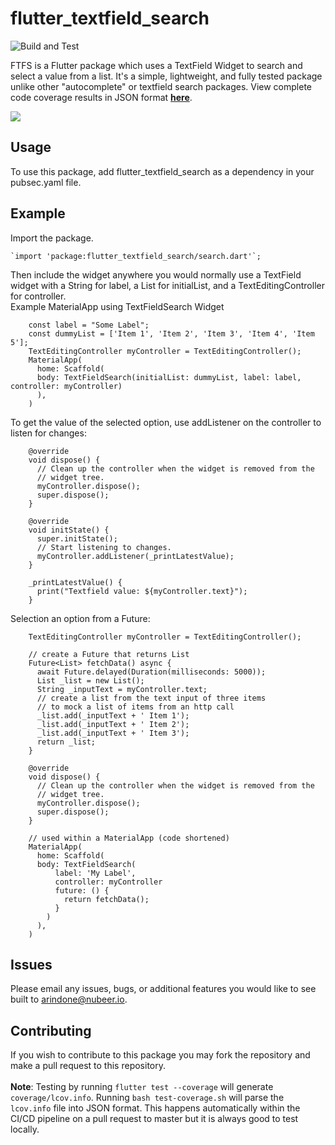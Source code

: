 # flutter_textfield_search
![Build and Test](https://github.com/alexrindone/flutter_textfield_search/workflows/Build%20and%20Tests/badge.svg)

FTFS is a Flutter package which uses a TextField Widget to search and select a value from a list. It's a simple, lightweight, and fully tested package unlike other "autocomplete" or textfield search packages. View complete code coverage results in JSON format  **[here](https://raw.githubusercontent.com/alexrindone/flutter_textfield_search/master/coverage/coverage.json)**.

<img src="https://i.imgur.com/4LEXaMK.gif" />

## Usage
To use this package, add flutter_textfield_search as a dependency in your pubsec.yaml file.

## Example
Import the package.

    `import 'package:flutter_textfield_search/search.dart'`;

Then include the widget anywhere you would normally use a TextField widget with a String for label, a List for initialList, and a TextEditingController for controller.
    <br>Example MaterialApp using TextFieldSearch Widget
    <br>

        const label = "Some Label";
        const dummyList = ['Item 1', 'Item 2', 'Item 3', 'Item 4', 'Item 5'];
        TextEditingController myController = TextEditingController();
        MaterialApp(
          home: Scaffold(
          body: TextFieldSearch(initialList: dummyList, label: label, controller: myController)
          ),
        )
        
To get the value of the selected option, use addListener on the controller to listen for changes:

        @override
        void dispose() {
          // Clean up the controller when the widget is removed from the
          // widget tree.
          myController.dispose();
          super.dispose();
        }

        @override
        void initState() {
          super.initState();
          // Start listening to changes.
          myController.addListener(_printLatestValue);
        }
        
        _printLatestValue() {
          print("Textfield value: ${myController.text}");
        }

Selection an option from a Future:
        
        TextEditingController myController = TextEditingController();

        // create a Future that returns List
        Future<List> fetchData() async {
          await Future.delayed(Duration(milliseconds: 5000));
          List _list = new List();
          String _inputText = myController.text;
          // create a list from the text input of three items
          // to mock a list of items from an http call
          _list.add(_inputText + ' Item 1');
          _list.add(_inputText + ' Item 2');
          _list.add(_inputText + ' Item 3');
          return _list;
        }

        @override
        void dispose() {
          // Clean up the controller when the widget is removed from the
          // widget tree.
          myController.dispose();
          super.dispose();
        }

        // used within a MaterialApp (code shortened)
        MaterialApp(
          home: Scaffold(
          body: TextFieldSearch(
              label: 'My Label', 
              controller: myController
              future: () {
                return fetchData();
              }
            )
          ),
        )

## Issues

Please email any issues, bugs, or additional features you would like to see built to arindone@nubeer.io.

## Contributing

If you wish to contribute to this package you may fork the repository and make a pull request to this repository.
<br><br>**Note**: Testing by running `flutter test --coverage` will generate `coverage/lcov.info`. Running `bash test-coverage.sh` will parse the `lcov.info` file into JSON format. This happens automatically within the CI/CD pipeline on a pull request to master but it is always good to test locally.
